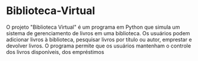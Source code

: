 # Biblioteca-Virtual
O projeto "Biblioteca Virtual" é um programa em Python que simula um sistema de gerenciamento de livros em uma biblioteca. Os usuários podem adicionar livros à biblioteca, pesquisar livros por título ou autor, emprestar e devolver livros. O programa permite que os usuários mantenham o controle dos livros disponíveis, dos empréstimos
